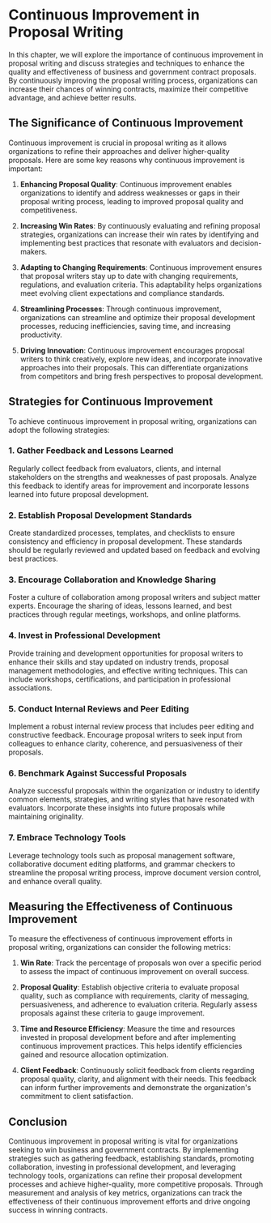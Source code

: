 Continuous Improvement in Proposal Writing
===================================================

In this chapter, we will explore the importance of continuous improvement in proposal writing and discuss strategies and techniques to enhance the quality and effectiveness of business and government contract proposals. By continuously improving the proposal writing process, organizations can increase their chances of winning contracts, maximize their competitive advantage, and achieve better results.

The Significance of Continuous Improvement
------------------------------------------

Continuous improvement is crucial in proposal writing as it allows organizations to refine their approaches and deliver higher-quality proposals. Here are some key reasons why continuous improvement is important:

1. **Enhancing Proposal Quality**: Continuous improvement enables organizations to identify and address weaknesses or gaps in their proposal writing process, leading to improved proposal quality and competitiveness.

2. **Increasing Win Rates**: By continuously evaluating and refining proposal strategies, organizations can increase their win rates by identifying and implementing best practices that resonate with evaluators and decision-makers.

3. **Adapting to Changing Requirements**: Continuous improvement ensures that proposal writers stay up to date with changing requirements, regulations, and evaluation criteria. This adaptability helps organizations meet evolving client expectations and compliance standards.

4. **Streamlining Processes**: Through continuous improvement, organizations can streamline and optimize their proposal development processes, reducing inefficiencies, saving time, and increasing productivity.

5. **Driving Innovation**: Continuous improvement encourages proposal writers to think creatively, explore new ideas, and incorporate innovative approaches into their proposals. This can differentiate organizations from competitors and bring fresh perspectives to proposal development.

Strategies for Continuous Improvement
-------------------------------------

To achieve continuous improvement in proposal writing, organizations can adopt the following strategies:

### 1. **Gather Feedback and Lessons Learned**

Regularly collect feedback from evaluators, clients, and internal stakeholders on the strengths and weaknesses of past proposals. Analyze this feedback to identify areas for improvement and incorporate lessons learned into future proposal development.

### 2. **Establish Proposal Development Standards**

Create standardized processes, templates, and checklists to ensure consistency and efficiency in proposal development. These standards should be regularly reviewed and updated based on feedback and evolving best practices.

### 3. **Encourage Collaboration and Knowledge Sharing**

Foster a culture of collaboration among proposal writers and subject matter experts. Encourage the sharing of ideas, lessons learned, and best practices through regular meetings, workshops, and online platforms.

### 4. **Invest in Professional Development**

Provide training and development opportunities for proposal writers to enhance their skills and stay updated on industry trends, proposal management methodologies, and effective writing techniques. This can include workshops, certifications, and participation in professional associations.

### 5. **Conduct Internal Reviews and Peer Editing**

Implement a robust internal review process that includes peer editing and constructive feedback. Encourage proposal writers to seek input from colleagues to enhance clarity, coherence, and persuasiveness of their proposals.

### 6. **Benchmark Against Successful Proposals**

Analyze successful proposals within the organization or industry to identify common elements, strategies, and writing styles that have resonated with evaluators. Incorporate these insights into future proposals while maintaining originality.

### 7. **Embrace Technology Tools**

Leverage technology tools such as proposal management software, collaborative document editing platforms, and grammar checkers to streamline the proposal writing process, improve document version control, and enhance overall quality.

Measuring the Effectiveness of Continuous Improvement
-----------------------------------------------------

To measure the effectiveness of continuous improvement efforts in proposal writing, organizations can consider the following metrics:

1. **Win Rate**: Track the percentage of proposals won over a specific period to assess the impact of continuous improvement on overall success.

2. **Proposal Quality**: Establish objective criteria to evaluate proposal quality, such as compliance with requirements, clarity of messaging, persuasiveness, and adherence to evaluation criteria. Regularly assess proposals against these criteria to gauge improvement.

3. **Time and Resource Efficiency**: Measure the time and resources invested in proposal development before and after implementing continuous improvement practices. This helps identify efficiencies gained and resource allocation optimization.

4. **Client Feedback**: Continuously solicit feedback from clients regarding proposal quality, clarity, and alignment with their needs. This feedback can inform further improvements and demonstrate the organization's commitment to client satisfaction.

Conclusion
----------

Continuous improvement in proposal writing is vital for organizations seeking to win business and government contracts. By implementing strategies such as gathering feedback, establishing standards, promoting collaboration, investing in professional development, and leveraging technology tools, organizations can refine their proposal development processes and achieve higher-quality, more competitive proposals. Through measurement and analysis of key metrics, organizations can track the effectiveness of their continuous improvement efforts and drive ongoing success in winning contracts.
